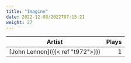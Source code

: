 ```yaml
---
title: "Imagine"
date: 2022-12-08/2022T07:15:21
weight: 27
---
```




 Artist | Plays 
----- | -----:
[John Lennon]({{< ref "t972">}}) | 1
